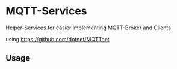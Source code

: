 # MQTT-Services
Helper-Services for easier implementing MQTT-Broker and Clients 

using https://github.com/dotnet/MQTTnet

## Usage


